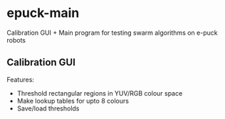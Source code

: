 epuck-main
==========

Calibration GUI + Main program for testing swarm algorithms on e-puck robots

Calibration GUI
---------------
Features:
 - Threshold rectangular regions in YUV/RGB colour space
 - Make lookup tables for upto 8 colours
 - Save/load thresholds
